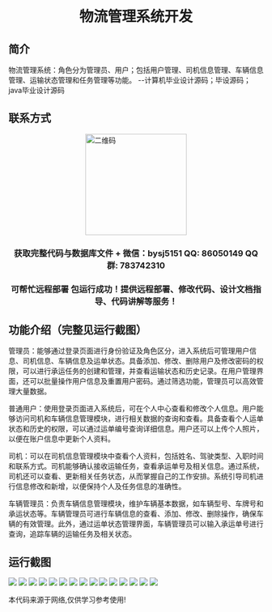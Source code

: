 <p><h1 align="center">物流管理系统开发</h1></p>

## 简介
物流管理系统：角色分为管理员、用户；包括用户管理、司机信息管理、车辆信息管理、运输状态管理和任务管理等功能。    --计算机毕业设计源码；毕设源码；java毕业设计源码


## 联系方式
<img src="https://bs-1329754181.cos.ap-shanghai.myqcloud.com/wx.jpg" alt="二维码" style="display: block; margin: 0 auto;" width="200px">
<p><h3 align="center">获取完整代码与数据库文件 + 微信：bysj5151 QQ: 86050149 QQ群: 783742310</h3></p>
<p><h3 align="center">可帮忙远程部署 包运行成功！提供远程部署、修改代码、设计文档指导、代码讲解等服务！</h3></p>

## 功能介绍（完整见运行截图）
管理员：能够通过登录页面进行身份验证及角色区分，进入系统后可管理用户信息、司机信息、车辆信息及运单状态。具备添加、修改、删除用户及修改密码的权限，可以进行承运任务的创建和管理，并查看运输状态和历史记录。在用户管理界面，还可以批量操作用户信息及重置用户密码。通过筛选功能，管理员可以高效管理大量数据。

普通用户：使用登录页面进入系统后，可在个人中心查看和修改个人信息。用户能够访问司机和车辆信息管理模块，进行相关数据的查询和查看。具备查看个人运单状态和历史的权限，可以通过运单编号查询详细信息。用户还可以上传个人照片，以便在账户信息中更新个人资料。

司机：可以在司机信息管理模块中查看个人资料，包括姓名、驾驶类型、入职时间和联系方式。司机能够确认接收运输任务，查看承运单号及相关信息。通过系统，司机还可以查看、更新相关任务状态，从而掌握自己的工作安排。系统引导司机进行信息修改和新增，以便保持个人及任务信息的准确性。

车辆管理员：负责车辆信息管理模块，维护车辆基本数据，如车辆型号、车牌号和承运状态等。车辆管理员可进行车辆信息的查看、添加、修改、删除操作，确保车辆的有效管理。此外，通过运单状态管理界面，车辆管理员可以输入承运单号进行查询，追踪车辆的运输任务及相关状态。


## 运行截图
![](https://bs-1329754181.cos.ap-shanghai.myqcloud.com/ssm/LogisticsManagementSystemDevelopment/img/001.jpg)
![](https://bs-1329754181.cos.ap-shanghai.myqcloud.com/ssm/LogisticsManagementSystemDevelopment/img/002.jpg)
![](https://bs-1329754181.cos.ap-shanghai.myqcloud.com/ssm/LogisticsManagementSystemDevelopment/img/003.jpg)
![](https://bs-1329754181.cos.ap-shanghai.myqcloud.com/ssm/LogisticsManagementSystemDevelopment/img/004.jpg)
![](https://bs-1329754181.cos.ap-shanghai.myqcloud.com/ssm/LogisticsManagementSystemDevelopment/img/005.jpg)
![](https://bs-1329754181.cos.ap-shanghai.myqcloud.com/ssm/LogisticsManagementSystemDevelopment/img/006.jpg)
![](https://bs-1329754181.cos.ap-shanghai.myqcloud.com/ssm/LogisticsManagementSystemDevelopment/img/007.jpg)
![](https://bs-1329754181.cos.ap-shanghai.myqcloud.com/ssm/LogisticsManagementSystemDevelopment/img/008.jpg)
![](https://bs-1329754181.cos.ap-shanghai.myqcloud.com/ssm/LogisticsManagementSystemDevelopment/img/009.jpg)
![](https://bs-1329754181.cos.ap-shanghai.myqcloud.com/ssm/LogisticsManagementSystemDevelopment/img/010.jpg)
![](https://bs-1329754181.cos.ap-shanghai.myqcloud.com/ssm/LogisticsManagementSystemDevelopment/img/011.jpg)
![](https://bs-1329754181.cos.ap-shanghai.myqcloud.com/ssm/LogisticsManagementSystemDevelopment/img/012.jpg)
![](https://bs-1329754181.cos.ap-shanghai.myqcloud.com/ssm/LogisticsManagementSystemDevelopment/img/013.jpg)
![](https://bs-1329754181.cos.ap-shanghai.myqcloud.com/ssm/LogisticsManagementSystemDevelopment/img/014.jpg)
![](https://bs-1329754181.cos.ap-shanghai.myqcloud.com/ssm/LogisticsManagementSystemDevelopment/img/015.jpg)

<p>本代码来源于网络,仅供学习参考使用!</p>
